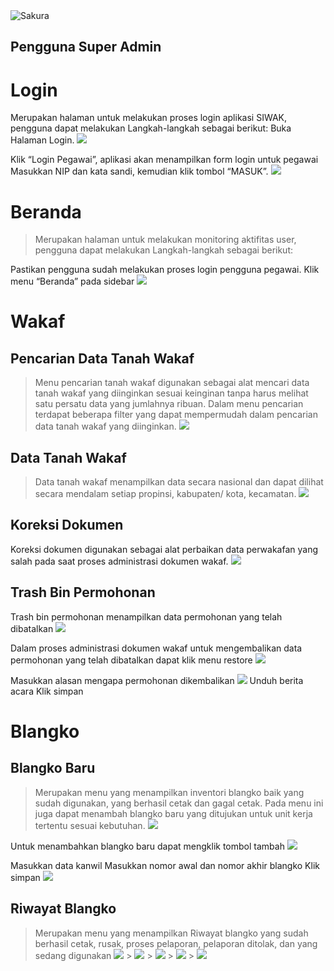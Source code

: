 <img alt="Sakura" id="readme-logo" src="https://kemenag.go.id/assets/imgs/theme/logo.png"/>

## Pengguna Super Admin

# Login

Merupakan halaman untuk melakukan proses login aplikasi SIWAK, pengguna dapat melakukan Langkah-langkah sebagai berikut:
Buka Halaman Login.
![](https://apps.syscloud.my.id/docs_app/images/1739696893.png)

Klik “Login Pegawai”, aplikasi akan menampilkan form login untuk pegawai
Masukkan NIP dan kata sandi, kemudian klik tombol “MASUK”.
![](https://apps.syscloud.my.id/docs_app/images/1739696930.png)

# Beranda

> Merupakan halaman untuk melakukan monitoring aktifitas user, pengguna dapat melakukan Langkah-langkah sebagai berikut:

Pastikan pengguna sudah melakukan proses login pengguna pegawai.
Klik menu “Beranda” pada sidebar
![](https://apps.syscloud.my.id/docs_app/images/1739696956.png)

# Wakaf

## Pencarian Data Tanah Wakaf

> Menu pencarian tanah wakaf digunakan sebagai alat mencari data tanah wakaf yang diinginkan sesuai keinginan tanpa harus melihat satu persatu data yang jumlahnya ribuan.
> Dalam menu pencarian terdapat beberapa filter yang dapat mempermudah dalam pencarian data tanah wakaf yang diinginkan.
> ![](https://apps.syscloud.my.id/docs_app/images/1739696987.png)

## Data Tanah Wakaf

> Data tanah wakaf menampilkan data secara nasional dan dapat dilihat secara mendalam setiap propinsi, kabupaten/ kota, kecamatan.
> ![](https://apps.syscloud.my.id/docs_app/images/1739697018.png)

## Koreksi Dokumen

Koreksi dokumen digunakan sebagai alat perbaikan data perwakafan yang salah pada saat proses administrasi dokumen wakaf.
![](https://apps.syscloud.my.id/docs_app/images/1739697081.png)

## Trash Bin Permohonan

Trash bin permohonan menampilkan data permohonan yang telah dibatalkan
![](https://apps.syscloud.my.id/docs_app/images/1739697111.png)

Dalam proses administrasi dokumen wakaf untuk mengembalikan data permohonan yang telah dibatalkan dapat klik menu restore
![](https://apps.syscloud.my.id/docs_app/images/1739697155.png)

Masukkan alasan mengapa permohonan dikembalikan
![](https://apps.syscloud.my.id/docs_app/images/1739697202.png)
Unduh berita acara
Klik simpan

# Blangko

## Blangko Baru

> Merupakan menu yang menampilkan inventori blangko baik yang sudah digunakan, yang berhasil cetak dan gagal cetak.
> Pada menu ini juga dapat menambah blangko baru yang ditujukan untuk unit kerja tertentu sesuai kebutuhan.
> ![](https://apps.syscloud.my.id/docs_app/images/1739697245.png)

Untuk menambahkan blangko baru dapat mengklik tombol tambah
![](https://apps.syscloud.my.id/docs_app/images/1739698193.png)

Masukkan data kanwil
Masukkan nomor awal dan nomor akhir blangko
Klik simpan
![](https://apps.syscloud.my.id/docs_app/images/1739698213.png)

## Riwayat Blangko

> Merupakan menu yang menampilkan Riwayat blangko yang sudah berhasil cetak, rusak, proses pelaporan, pelaporan ditolak, dan yang sedang digunakan
> ![](https://apps.syscloud.my.id/docs_app/images/1739698238.png) > ![](https://apps.syscloud.my.id/docs_app/images/1739698298.png) > ![](https://apps.syscloud.my.id/docs_app/images/1739698321.png) > ![](https://apps.syscloud.my.id/docs_app/images/1739698346.png) > ![](https://apps.syscloud.my.id/docs_app/images/1739698379.png)
